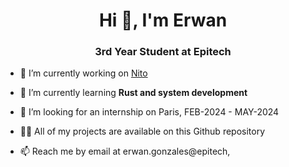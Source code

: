 <h1 align="center">Hi 👋, I'm Erwan</h1>
<h3 align="center">3rd Year Student at Epitech</h3>

- 🔭 I’m currently working on [Nito](github.com/EstusSipper/Nito)

- 🌱 I’m currently learning **Rust and system development**

- 🤝 I’m looking for an internship on Paris, FEB-2024 - MAY-2024

- 👨‍💻 All of my projects are available on this Github repository

- 📫 Reach me by email at erwan.gonzales@epitech,
